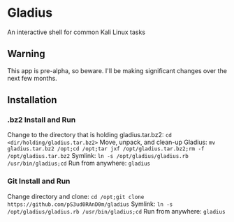 # Gladius
An interactive shell for common Kali Linux tasks

## Warning
This app is pre-alpha, so beware. I'll be making significant changes over the next few months.

## Installation

### .bz2 Install and Run
Change to the directory that is holding gladius.tar.bz2:
`cd <dir/holding/gladius.tar.bz2>`
Move, unpack, and clean-up Gladius:
`mv gladius.tar.bz2 /opt;cd /opt;tar jxf /opt/gladius.tar.bz2;rm -f /opt/gladius.tar.bz2`
Symlink:
`ln -s /opt/gladius/gladius.rb /usr/bin/gladius;cd`
Run from anywhere:
`gladius`

### Git Install and Run
Change directory and clone:
`cd /opt;git clone https://github.com/pS3ud0RAnD0m/gladius`
Symlink:
`ln -s /opt/gladius/gladius.rb /usr/bin/gladius;cd`
Run from anywhere:
`gladius`
